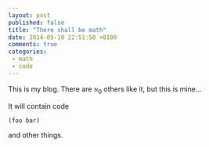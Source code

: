 ```yaml
---
layout: post
published: false
title: "There shall be math"
date: 2014-05-10 22:51:50 +0100
comments: true
categories:
 - math
 - code
---
```


This is my blog. There are $\aleph_0$ others like it, but this is mine...
<!-- more -->

It will contain code

``` cl
(foo bar)
```

and other things.
